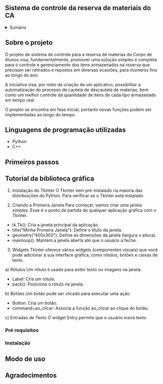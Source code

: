 ## Sistema de controle da reserva de materiais do CA

<details>
  <summary>Sumário</summary>
  <ol>
    <li>
      <a href="Sobre o projeto#sobre-o-projeto">Sobre o projeto</a>
      <ul>
        <li><a href="Linguagens de programação utilizadas#linguagens-de-programação-utilizadash">Linguagens de programação utilizadas</a></li>
      </ul>
    </li>
    <li>
      <a href="Primeiros passos#primeiros-passos">Primeiros assos</a>
      <ul>
        <li><a href="Pré requisitos#pré-requisitos">Pré requisitos</a></li>
        <li><a href="Instalação#instalação">Instalação</a></li>
      </ul>
    </li>
    <li><a href="Modo de uso#modo-de-uso">Modo de uso</a></li>
    <li><a href="Agradecimentos#agradecimentos">Agradecimentos</a></li>
  </ol>
</details>

## Sobre o projeto

O projeto de sistema de controle para a reserva de materias do Corpo de Alunos visa, fundamentalmente, promover uma solução simples e completa para o controle e gerenciamento dos itens armazenados na reserva que precisam ser retirados e repostos em diversas ocasiões, para inúmeros fins ao longo do ano.

A iniciativa visa, por meio da criação de um aplicativo, possibilitar a automatização do processo de cautela de descautela de materias, bem como um melhor controle da quantidade de itens de cada tipo armazenado em tempo real.

O projeto se encontra em fase inicial, portanto novas funções podem ser implementadas ao longo do tempo.

## Linguagens de programação utilizadas

- Python
- C++

## Primeiros passos

## Tutorial da biblioteca gráfica

1. Instalação do Tkinter
O Tkinter vem pré-instalado na maioria das distribuições do Python. Para verificar se o Tkinter está instalado

2. Criando a Primeira Janela
Para começar, vamos criar uma janela simples. Esse é o ponto de partida de qualquer aplicação gráfica com o Tkinter.

- tk.Tk(): Cria a janela principal da aplicação.
- title("Minha Primeira Janela"): Define o título da janela.
- geometry("400x300"): Define as dimensões da janela (largura x altura).
- mainloop(): Mantém a janela aberta até que o usuário a feche.

3. Widgets
Tkinter oferece vários widgets (componentes visuais) que você pode adicionar à sua interface gráfica, como rótulos, botões e caixas de texto.

a) Rótulos
Um rótulo é usado para exibir texto ou imagens na janela.

- Label: Cria um rótulo.
- pack(): Posiciona o rótulo na janela.

b) Botões
Um botão pode ser clicado para executar uma ação.

- Button: Cria um botão.
- command=ao_clicar: Associa a função ao_clicar ao clique do botão.

c) Entradas de Texto
O widget Entry permite que o usuário insira texto.

### Pré requisitos

### Instalação

## Modo de uso

## Agradecimentos





